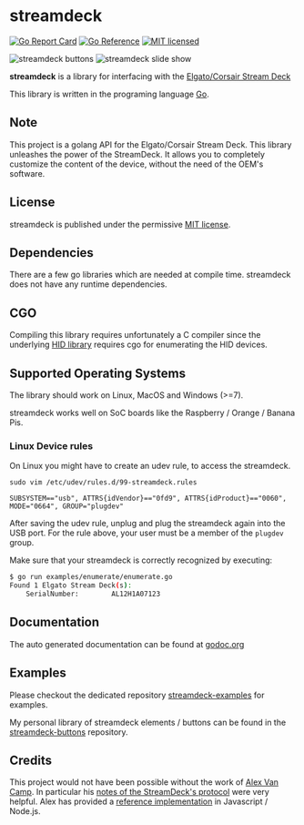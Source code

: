 # streamdeck

[![Go Report Card](https://goreportcard.com/badge/github.com/dh1tw/streamdeck)](https://goreportcard.com/report/github.com/dh1tw/streamdeck)
[![Go Reference](https://pkg.go.dev/badge/github.com/dh1tw/streamdeck.svg)](https://pkg.go.dev/github.com/dh1tw/streamdeck)
[![MIT licensed](https://img.shields.io/badge/license-MIT-blue.svg)](https://img.shields.io/badge/license-MIT-blue.svg)

![streamdeck buttons](https://i.imgur.com/tEt3tPr.jpg "streamdeck Buttons")
![streamdeck slide show](https://i.imgur.com/gh1xXiU.jpg "streamdeck Slideshow")

**streamdeck** is a library for interfacing with the [Elgato/Corsair Stream Deck](https://www.elgato.com/en/gaming/stream-deck)

This library is written in the programing language [Go](https://golang.org).

## Note
This project is a golang API for the Elgato/Corsair Stream Deck. This library
unleashes the power of the StreamDeck. It allows you to completely customize
the content of the device, without the need of the OEM's software.

## License

streamdeck is published under the permissive [MIT license](https://github.com/dh1tw/streamdeck/blob/master/LICENSE).

## Dependencies

There are a few go libraries which are needed at compile time. streamdeck
does not have any runtime dependencies.

## CGO

Compiling this library requires unfortunately a C compiler since the underlying [HID library](github.com/karalabe/hid) requires cgo for enumerating the HID devices.

## Supported Operating Systems

The library should work on Linux, MacOS and Windows (>=7).

streamdeck works well on SoC boards like the Raspberry / Orange / Banana Pis.

### Linux Device rules

On Linux you might have to create an udev rule, to access the streamdeck.

````
sudo vim /etc/udev/rules.d/99-streamdeck.rules

SUBSYSTEM=="usb", ATTRS{idVendor}=="0fd9", ATTRS{idProduct}=="0060", MODE="0664", GROUP="plugdev"
````

After saving the udev rule, unplug and plug the streamdeck again into the USB port.
For the rule above, your user must be a member of the `plugdev` group.

Make sure that your streamdeck is correctly recognized
by executing:

````bash
$ go run examples/enumerate/enumerate.go
Found 1 Elgato Stream Deck(s):
	SerialNumber:        AL12H1A07123
````

## Documentation

The auto generated documentation can be found at [godoc.org](https://godoc.org/github.com/dh1tw/streamdeck)

## Examples

Please checkout the dedicated repository [streamdeck-examples](https://github.com/dh1tw/streamdeck-examples) for examples.

My personal library of streamdeck elements / buttons can be found in the [streamdeck-buttons](https://github.com/dh1tw/streamdeck-buttons) repository.

## Credits

This project would not have been possible without the work of [Alex Van Camp](https://github.com/alvancamp). In particular his
[notes of the StreamDeck's protocol](https://github.com/alvancamp/node-elgato-stream-deck/blob/master/NOTES.md)
were very helpful.
Alex has provided a [reference implementation](https://github.com/alvancamp/node-elgato-stream-deck) in Javascript / Node.js.
